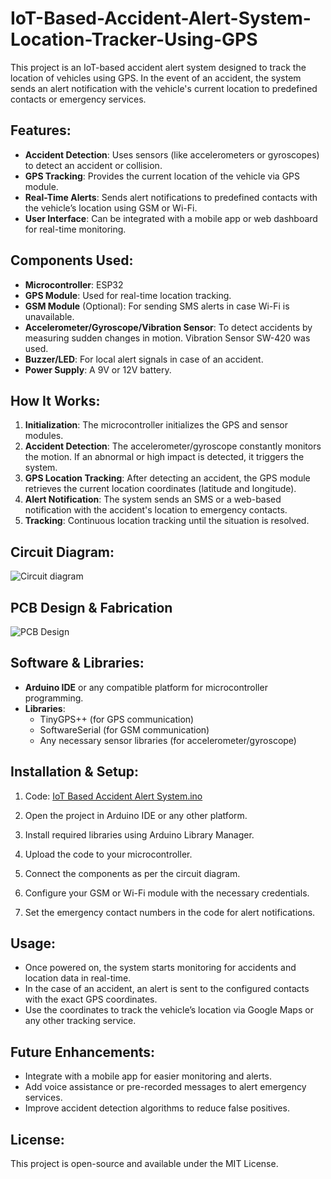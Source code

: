 # IoT-Based-Accident-Alert-System-Location-Tracker-Using-GPS

This project is an IoT-based accident alert system designed to track the location of vehicles using GPS. In the event of an accident, the system sends an alert notification with the vehicle's current location to predefined contacts or emergency services.

## Features:

- **Accident Detection**: Uses sensors (like accelerometers or gyroscopes) to detect an accident or collision.
- **GPS Tracking**: Provides the current location of the vehicle via GPS module.
- **Real-Time Alerts**: Sends alert notifications to predefined contacts with the vehicle’s location using GSM or Wi-Fi.
- **User Interface**: Can be integrated with a mobile app or web dashboard for real-time monitoring.

## Components Used:

- **Microcontroller**: ESP32
- **GPS Module**: Used for real-time location tracking.
- **GSM Module** (Optional): For sending SMS alerts in case Wi-Fi is unavailable.
- **Accelerometer/Gyroscope/Vibration Sensor**: To detect accidents by measuring sudden changes in motion. Vibration Sensor SW-420 was used.
- **Buzzer/LED**: For local alert signals in case of an accident.
- **Power Supply**: A 9V or 12V battery.

## How It Works:

1. **Initialization**: The microcontroller initializes the GPS and sensor modules.
2. **Accident Detection**: The accelerometer/gyroscope constantly monitors the motion. If an abnormal or high impact is detected, it triggers the system.
3. **GPS Location Tracking**: After detecting an accident, the GPS module retrieves the current location coordinates (latitude and longitude).
4. **Alert Notification**: The system sends an SMS or a web-based notification with the accident's location to emergency contacts.
5. **Tracking**: Continuous location tracking until the situation is resolved.

## Circuit Diagram:

![Circuit diagram](https://github.com/user-attachments/assets/4897d672-f9e8-4157-b5a6-3b4a57926205)

## PCB Design & Fabrication
![PCB Design](https://github.com/user-attachments/assets/a29d8698-5ec3-4479-8e2e-51e027b11a1a)

## Software & Libraries:

- **Arduino IDE** or any compatible platform for microcontroller programming.
- **Libraries**:
  - TinyGPS++ (for GPS communication)
  - SoftwareSerial (for GSM communication)
  - Any necessary sensor libraries (for accelerometer/gyroscope)

## Installation & Setup:

1. Code:
[  IoT Based Accident Alert System.ino](https://github.com/musabbir-ul-islam/IoT-Based-Accident-Alert-System-Location-Tracker-Using-GPS/blob/main/IoT%20Based%20Accident%20Alert%20System.ino)
  
2. Open the project in Arduino IDE or any other platform.
3. Install required libraries using Arduino Library Manager.
4. Upload the code to your microcontroller.
5. Connect the components as per the circuit diagram.
6. Configure your GSM or Wi-Fi module with the necessary credentials.
7. Set the emergency contact numbers in the code for alert notifications.

## Usage:

- Once powered on, the system starts monitoring for accidents and location data in real-time.
- In the case of an accident, an alert is sent to the configured contacts with the exact GPS coordinates.
- Use the coordinates to track the vehicle’s location via Google Maps or any other tracking service.

## Future Enhancements:

- Integrate with a mobile app for easier monitoring and alerts.
- Add voice assistance or pre-recorded messages to alert emergency services.
- Improve accident detection algorithms to reduce false positives.

## License:

This project is open-source and available under the MIT License.
